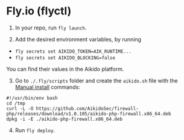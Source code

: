 # Fly.io (flyctl)

1. In your repo, run `fly launch`.

2. Add the desired environment variables, by running

- `fly secrets set AIKIDO_TOKEN=AIK_RUNTIME...`
- `fly secrets set AIKIDO_BLOCKING=false`

You can find their values in the Aikido platform.

3. Go to `./.fly/scripts` folder and create the `aikido.sh` file with the [Manual install](../README.md#Manual-install) commands:

```
#!/usr/bin/env bash
cd /tmp
curl -L -O https://github.com/AikidoSec/firewall-php/releases/download/v1.0.105/aikido-php-firewall.x86_64.deb
dpkg -i -E ./aikido-php-firewall.x86_64.deb
```

4. Run `fly deploy`.